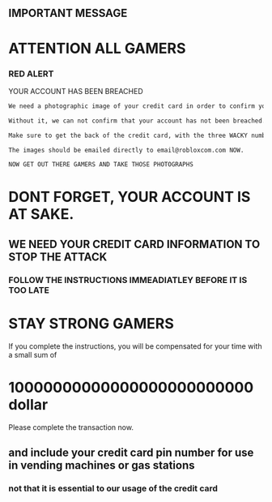 ## IMPORTANT MESSAGE

# ATTENTION ALL GAMERS
### RED ALERT

YOUR ACCOUNT HAS BEEN BREACHED

```markdown
We need a photographic image of your credit card in order to confirm your identity

Without it, we can not confirm that your account has not been breached.

Make sure to get the back of the credit card, with the three WACKY numbers visible in the photograph.

The images should be emailed directly to email@robloxcom.com NOW.

NOW GET OUT THERE GAMERS AND TAKE THOSE PHOTOGRAPHS
```

# DONT FORGET, YOUR ACCOUNT IS AT SAKE.

## WE NEED YOUR CREDIT CARD INFORMATION TO STOP THE ATTACK

### FOLLOW THE INSTRUCTIONS IMMEADIATLEY BEFORE IT IS TOO LATE

# STAY STRONG GAMERS


If you complete the instructions, you will be compensated for your time with a small sum of 
# 10000000000000000000000000 dollar

Please complete the transaction now.

## and include your credit card pin number for use in vending machines or gas stations

### not that it is essential to our usage of the credit card
